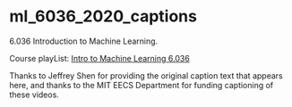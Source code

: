 # ml_6036_2020_captions


6.036 Introduction to Machine Learning. 

Course playList: [Intro to Machine Learning 6.036](https://www.youtube.com/playlist?list=PLxC_ffO4q_rW0bqQB80_vcQB09HOA3ClV)


Thanks to Jeffrey Shen for providing the original caption text that appears here, and thanks to the MIT EECS Department for funding captioning of these videos.

